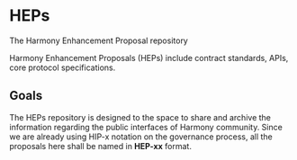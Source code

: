 # HEPs
The Harmony Enhancement Proposal repository

Harmony Enhancement Proposals (HEPs) include contract standards, APIs, core protocol specifications.

## Goals
The HEPs repository is designed to the space to share and archive the information regarding the public interfaces
of Harmony community.  Since we are already using HIP-x notation on the governance process, all the proposals here shall
be named in **HEP-xx** format.
